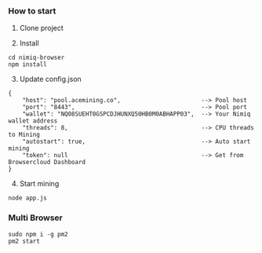 ### How to start

1. Clone project

2. Install

```
cd nimiq-browser
npm install
```

3. Update config.json

```
{
    "host": "pool.acemining.co",                       --> Pool host
    "port": "8443",                                    --> Pool port
    "wallet": "NQ08SUEHT0GSPCDJHUNXQ50HB0M0ABHAPP03",  --> Your Nimiq wallet address
    "threads": 8,                                      --> CPU threads to Mining
    "autostart": true,                                 --> Auto start mining
    "token": null                                      --> Get from Browsercloud Dashboard
}
```

4. Start mining
```
node app.js
```

### Multi Browser
```
sudo npm i -g pm2
pm2 start
```